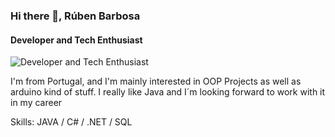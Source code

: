 ### Hi there 👋, Rúben Barbosa
#### Developer and Tech Enthusiast
![Developer and Tech Enthusiast](https://static.platzi.com/media/user_upload/Java-banner-002-e1572444968364-63c18ac3-1c98-4d95-92d5-24148243bfe9.jpg)

I'm from Portugal, and I'm mainly interested in OOP Projects as well as arduino kind of stuff. I really like Java and I´m looking forward to work with it in my career

Skills: JAVA / C# / .NET / SQL 





